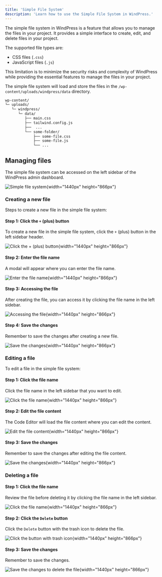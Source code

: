 ```yaml
---
title: 'Simple File System'
description: 'Learn how to use the Simple File System in WindPress.'
---
```


The simple file system in WindPress is a feature that allows you to manage the files in your project. It provides a simple interface to create, edit, and delete files in your project.

The supported file types are:
- CSS files (`.css`)
- JavaScript files (`.js`)

This limitation is to minimize the security risks and complexity of WindPress while providing the essential features to manage the files in your project.

The simple file system will load and store the files in the `/wp-content/uploads/windpress/data` directory.

```bash
wp-content/
└─ uploads/
   └─ windpress/
      └─ data/
         ├── main.css
         ├── tailwind.config.js 
         ├──  ...
         └── some-folder/
             ├── some-file.css
             ├── some-file.js
             └── ...
```

## Managing files

The simple file system can be accessed on the left sidebar of the WindPress admin dashboard.

![Simple file system](/img/docs/content/advanced/simple-file-system/screenshot-1.png){width="1440px" height="866px"}

### Creating a new file

Steps to create a new file in the simple file system:

#### Step 1: Click the `+` (plus) button

To create a new file in the simple file system, click the `+` (plus) button in the left sidebar header. 

![Click the `+` (plus) button](/img/docs/content/advanced/simple-file-system/screenshot-2.png){width="1440px" height="866px"}

#### Step 2: Enter the file name

A modal will appear where you can enter the file name.

![Enter the file name](/img/docs/content/advanced/simple-file-system/screenshot-3.png){width="1440px" height="866px"}

#### Step 3: Accessing the file

After creating the file, you can access it by clicking the file name in the left sidebar.

![Accessing the file](/img/docs/content/advanced/simple-file-system/screenshot-4.png){width="1440px" height="866px"}

#### Step 4: Save the changes

Remember to save the changes after creating a new file.

![Save the changes](/img/docs/content/advanced/simple-file-system/screenshot-7.png){width="1440px" height="866px"}

### Editing a file

To edit a file in the simple file system:

#### Step 1: Click the file name

Click the file name in the left sidebar that you want to edit.

![Click the file name](/img/docs/content/advanced/simple-file-system/screenshot-5.png){width="1440px" height="866px"}

#### Step 2: Edit the file content

The Code Editor will load the file content where you can edit the content.

![Edit the file content](/img/docs/content/advanced/simple-file-system/screenshot-6.png){width="1440px" height="866px"}

#### Step 3: Save the changes

Remember to save the changes after editing the file content.

![Save the changes](/img/docs/content/advanced/simple-file-system/screenshot-7.png){width="1440px" height="866px"}

### Deleting a file

#### Step 1: Click the file name

Review the file before deleting it by clicking the file name in the left sidebar.

![Click the file name](/img/docs/content/advanced/simple-file-system/screenshot-5.png){width="1440px" height="866px"}

#### Step 2: Click the `Delete` button

Click the `Delete` button with the trash icon to delete the file.

![Click the button with trash icon](/img/docs/content/advanced/simple-file-system/screenshot-8.png){width="1440px" height="866px"}

#### Step 3: Save the changes

Remember to save the changes.

![Save the changes to delete the file](/img/docs/content/advanced/simple-file-system/screenshot-9.png){width="1440px" height="866px"}
